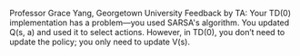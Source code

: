 Professor Grace Yang, Georgetown University
Feedback by TA: Your TD(0) implementation has a problem—you used SARSA's algorithm.
You updated Q(s, a) and used it to select actions.
However, in TD(0), you don’t need to update the policy; you only need to update V(s).
